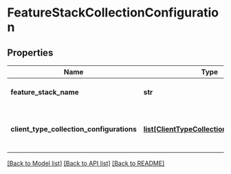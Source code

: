 # FeatureStackCollectionConfiguration

## Properties
Name | Type | Description | Notes
------------ | ------------- | ------------- | -------------
**feature_stack_name** | **str** | The name of the feature stack | 
**client_type_collection_configurations** | [**list[ClientTypeCollectionConfiguration]**](ClientTypeCollectionConfiguration.md) | The set of client type data collection configurations | [optional] 

[[Back to Model list]](../README.md#documentation-for-models) [[Back to API list]](../README.md#documentation-for-api-endpoints) [[Back to README]](../README.md)

